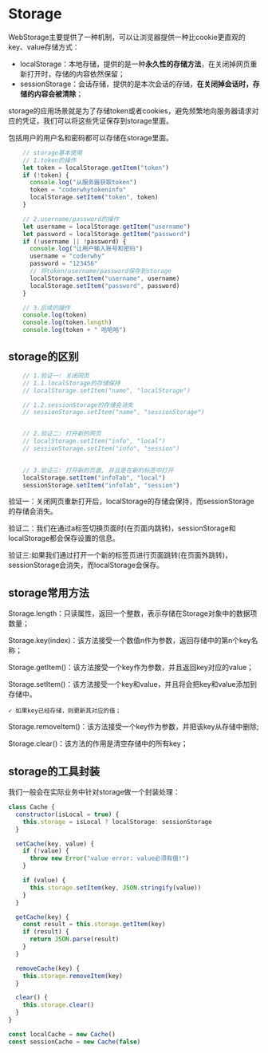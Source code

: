 # Storage

WebStorage主要提供了一种机制，可以让浏览器提供一种比cookie更直观的key、value存储方式：

- localStorage：本地存储，提供的是一种**永久性的存储方法**，在关闭掉网页重新打开时，存储的内容依然保留；
- sessionStorage：会话存储，提供的是本次会话的存储，**在关闭掉会话时，存储的内容会被清除**；

storage的应用场景就是为了存储token或者cookies，避免频繁地向服务器请求对应的凭证，我们可以将这些凭证保存到storage里面。

包括用户的用户名和密码都可以存储在storage里面。

```javascript
    // storage基本使用
    // 1.token的操作
    let token = localStorage.getItem("token")
    if (!token) {
      console.log("从服务器获取token")
      token = "coderwhytokeninfo"
      localStorage.setItem("token", token)
    }

    // 2.username/password的操作
    let username = localStorage.getItem("username")
    let password = localStorage.getItem("password")
    if (!username || !password) {
      console.log("让用户输入账号和密码")
      username = "coderwhy"
      password = "123456"
      // 将token/username/password保存到storage
      localStorage.setItem("username", username)
      localStorage.setItem("password", password)
    }

    // 3.后续的操作
    console.log(token)
    console.log(token.length)
    console.log(token + " 哈哈哈")
```

## storage的区别

```javascript
    // 1.验证一: 关闭网页
    // 1.1.localStorage的存储保持
    // localStorage.setItem("name", "localStorage")

    // 1.2.sessionStorage的存储会消失
    // sessionStorage.setItem("name", "sessionStorage")


    // 2.验证二: 打开新的网页
    // localStorage.setItem("info", "local")
    // sessionStorage.setItem("info", "session")

    
    // 3.验证三: 打开新的页面, 并且是在新的标签中打开
    localStorage.setItem("infoTab", "local")
    sessionStorage.setItem("infoTab", "session")
```

验证一：关闭网页重新打开后，localStorage的存储会保持，而sessionStorage的存储会消失。

验证二：我们在通过a标签切换页面时(在页面内跳转)，sessionStorage和localStorage都会保存设置的信息。

验证三:如果我们通过打开一个新的标签页进行页面跳转(在页面外跳转)，sessionStorage会消失，而localStorage会保存。 

## storage常用方法

 Storage.length：只读属性，返回一个整数，表示存储在Storage对象中的数据项数量； 

Storage.key(index)：该方法接受一个数值n作为参数，返回存储中的第n个key名称； 

Storage.getItem()：该方法接受一个key作为参数，并且返回key对应的value；

Storage.setItem()：该方法接受一个key和value，并且将会把key和value添加到存储中。

 	✓ 如果key已经存储，则更新其对应的值； 

Storage.removeItem()：该方法接受一个key作为参数，并把该key从存储中删除;

Storage.clear()：该方法的作用是清空存储中的所有key；



## storage的工具封装

我们一般会在实际业务中针对storage做一个封装处理：

```javascript
class Cache {
  constructor(isLocal = true) {
    this.storage = isLocal ? localStorage: sessionStorage
  }

  setCache(key, value) { 
    if (!value) {
      throw new Error("value error: value必须有值!")
    }

    if (value) {
      this.storage.setItem(key, JSON.stringify(value))
    }
  }

  getCache(key) {
    const result = this.storage.getItem(key)
    if (result) {
      return JSON.parse(result)
    }
  }

  removeCache(key) {
    this.storage.removeItem(key)
  }

  clear() {
    this.storage.clear()
  }
}

const localCache = new Cache()
const sessionCache = new Cache(false)

```

  